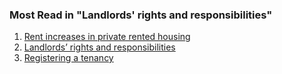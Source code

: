 ###  Most Read in "Landlords' rights and responsibilities"

  1. [ Rent increases in private rented housing ](/en/housing/renting-a-home/landlords-rights-and-responsibilities/rent-increases-in-private-rented-housing/)
  2. [ Landlords’ rights and responsibilities ](/en/housing/renting-a-home/landlords-rights-and-responsibilities/landlords-rights-and-obligations/)
  3. [ Registering a tenancy ](/en/housing/renting-a-home/landlords-rights-and-responsibilities/registering-a-tenancy/)
